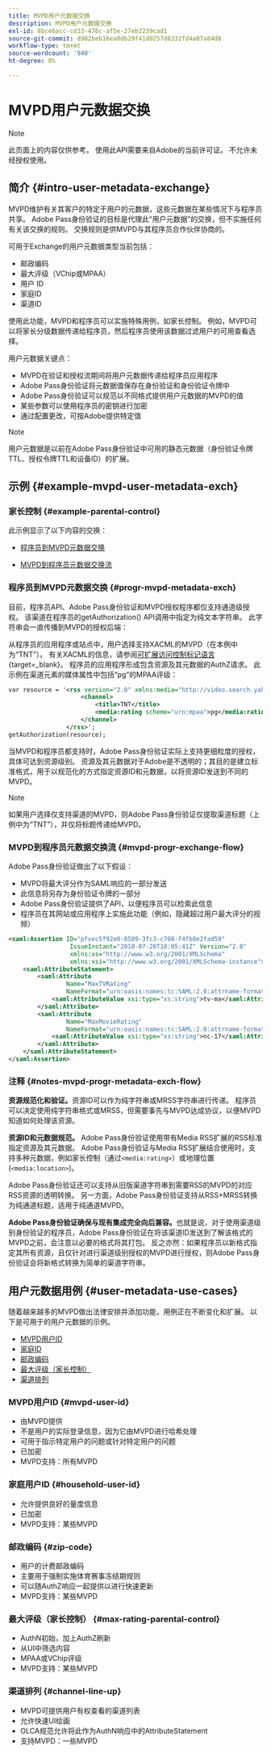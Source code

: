 ```yaml
---
title: MVPD用户元数据交换
description: MVPD用户元数据交换
exl-id: 8bce6acc-cd33-476c-af5e-27eb2239cad1
source-git-commit: d982beb16ea0db29f41d0257d8332fd4a07a84d8
workflow-type: tm+mt
source-wordcount: '940'
ht-degree: 0%

---
```


# MVPD用户元数据交换

>[!NOTE]
>
>此页面上的内容仅供参考。 使用此API需要来自Adobe的当前许可证。 不允许未经授权使用。

## 简介 {#intro-user-metadata-exchange}

MVPD维护有关其客户的特定于用户的元数据，这些元数据在某些情况下与程序员共享。 Adobe Pass身份验证的目标是代理此“用户元数据”的交换，但不实施任何有关该交换的规则。 交换规则是供MVPD与其程序员合作伙伴协商的。

可用于Exchange的用户元数据类型当前包括：

* 邮政编码
* 最大评级（VChip或MPAA）
* 用户 ID
* 家庭ID
* 渠道ID

使用此功能，MVPD和程序员可以实施特殊用例，如家长控制。 例如，MVPD可以将家长分级数据传递给程序员，然后程序员使用该数据过滤用户的可用查看选择。

用户元数据关键点：

* MVPD在验证和授权流期间将用户元数据传递给程序员应用程序
* Adobe Pass身份验证将元数据值保存在身份验证和身份验证令牌中
* Adobe Pass身份验证可以规范以不同格式提供用户元数据的MVPD的值
* 某些参数可以使用程序员的密钥进行加密
* 通过配置更改，可按Adobe提供特定值

>[!NOTE]
>
>用户元数据是以前在Adobe Pass身份验证中可用的静态元数据（身份验证令牌TTL、授权令牌TTL和设备ID）的扩展。

## 示例 {#example-mvpd-user-metadata-exch}

### 家长控制 {#example-parental-control}

此示例显示了以下内容的交换：

* [程序员到MVPD元数据交换](#progr-mvpd-metadata-exch)

* [MVPD到程序员元数据交换流](#mvpd-progr-exchange-flow)

### 程序员到MVPD元数据交换 {#progr-mvpd-metadata-exch}

目前，程序员API、Adobe Pass身份验证和MVPD授权程序都仅支持通道级授权。 该渠道在程序员的getAuthorization() API调用中指定为纯文本字符串。 此字符串会一直传播到MVPD的授权后端：

从程序员的应用程序或站点中，用户选择支持XACML的MVPD（在本例中为“TNT”）。 有关XACML的信息，请参阅[可扩展访问控制标记语言](https://en.wikipedia.org/wiki/XACML){target=_blank}。
程序员的应用程序形成包含资源及其元数据的AuthZ请求。  此示例在渠道元素的媒体属性中包括“pg”的MPAA评级：

```XML
var resource = '<rss version="2.0" xmlns:media="http://video.search.yahoo.com/mrss/">
                    <channel> 
                        <title>TNT</title> 
                        <media:rating scheme="urn:mpaa">pg</media:rating>
                    </channel>
                </rss>';
getAuthorization(resource);
```

当MVPD和程序员都支持时，Adobe Pass身份验证实际上支持更细粒度的授权，具体可达到资源级别。 资源及其元数据对于Adobe是不透明的；其目的是建立标准格式，用于以规范化的方式指定资源ID和元数据，以将资源ID发送到不同的MVPD。

>[!NOTE]
>
>如果用户选择仅支持渠道的MVPD，则Adobe Pass身份验证仅提取渠道标题（上例中为“TNT”），并仅将标题传递给MVPD。

### MVPD到程序员元数据交换流 {#mvpd-progr-exchange-flow}

Adobe Pass身份验证做出了以下假设：

* MVPD将最大评分作为SAML响应的一部分发送
* 此信息将另存为身份验证令牌的一部分
* Adobe Pass身份验证提供了API，以便程序员可以检索此信息
* 程序员在其网站或应用程序上实施此功能（例如，隐藏超过用户最大评分的视频）

```XML
<saml:Assertion ID="pfxec5f92e0-8589-3fc3-c708-f4fb8e2fad59"
                 IssueInstant="2010-07-20T10:05:41Z" Version="2.0"
                 xmlns:xs="http://www.w3.org/2001/XMLSchema"
                 xmlns:xsi="http://www.w3.org/2001/XMLSchema-instance">
    <saml:AttributeStatement>
        <saml:Attribute
                Name="MaxTVRating"
                NameFormat="urn:oasis:names:tc:SAML:2.0:attrname-format:basic">
            <saml:AttributeValue xsi:type="xs:string">tv-ma</saml:AttributeValue>
        </saml:Attribute>
        <saml:Attribute
                Name="MaxMovieRating"
                NameFormat="urn:oasis:names:tc:SAML:2.0:attrname-format:basic">
            <saml:AttributeValue xsi:type="xs:string">nc-17</saml:AttributeValue>
        </saml:Attribute>
    </saml:AttributeStatement>
</saml:Assertion>
```

### 注释 {#notes-mvpd-progr-metadata-exch-flow}

**资源规范化和验证。**&#x200B;资源ID可以作为纯字符串或MRSS字符串进行传递。 程序员可以决定使用纯字符串格式或MRSS，但需要事先与MVPD达成协议，以便MVPD知道如何处理该资源。

**资源ID和元数据规范。** Adobe Pass身份验证使用带有Media RSS扩展的RSS标准指定资源及其元数据。 Adobe Pass身份验证与Media RSS扩展结合使用时，支持多种元数据，例如家长控制（通过`<media:rating>`）或地理位置(`<media:location>`)。

Adobe Pass身份验证还可以支持从旧版渠道字符串到需要RSS的MVPD的对应RSS资源的透明转换。 另一方面，Adobe Pass身份验证支持从RSS+MRSS转换为纯通道标题，适用于纯通道MVPD。

**Adobe Pass身份验证确保与现有集成完全向后兼容。**&#x200B;也就是说，对于使用渠道级别身份验证的程序员，Adobe Pass身份验证在将该渠道ID发送到了解该格式的MVPD之前，会注意以必要的格式将其打包。 反之亦然：如果程序员以新格式指定其所有资源，且仅针对进行渠道级别授权的MVPD进行授权，则Adobe Pass身份验证会将新格式转换为简单的渠道字符串。

## 用户元数据用例 {#user-metadata-use-cases}

随着越来越多的MVPD做出法律安排并添加功能，用例正在不断变化和扩展。 以下是可用于的用户元数据的示例。

* [MVPD用户ID](#mvpd-user-id)
* [家庭ID](#household-user-id)
* [邮政编码](#zip-code)
* [最大评级（家长控制）](#max-rating-parental-control)
* [渠道排列](#channel-line-up)

### MVPD用户ID {#mvpd-user-id}

* 由MVPD提供
* 不是用户的实际登录信息，因为它由MVPD进行哈希处理
* 可用于指示特定用户的问题或针对特定用户的问题
* 已加密
* MVPD支持：所有MVPD

### 家庭用户ID {#household-user-id}

* 允许提供良好的量度信息
* 已加密
* MVPD支持：某些MVPD

### 邮政编码 {#zip-code}

* 用户的计费邮政编码
* 主要用于强制实施体育赛事冻结期规则
* 可以随AuthZ响应一起提供以进行快速更新
* MVPD支持：某些MVPD

### 最大评级（家长控制） {#max-rating-parental-control}

* AuthN初始，加上AuthZ刷新
* 从UI中筛选内容
* MPAA或VChip评级
* MVPD支持：某些MVPD

### 渠道排列 {#channel-line-up}

* MVPD可提供用户有权查看的渠道列表
* 允许快速UI绘画
* OLCA规范允许将此作为AuthN响应中的AttributeStatement
* 支持MVPD：一些MVPD

<!--
>[!RELATEDINFORMATION]
>
>* [Proxy MVPD Web Service](/help/authentication/proxy-mvpd-webserv.md)
>* [Content Metadata Exhange](/help/authentication/mvpd-content-metadata-exchange.md)
>* [OLCA AuthN / AuthZ Specification](https://www.cablelabs.com/specifications/CL-SP-AUTH1.0-I04-120621.pdf){target=_blank}
>* [User Metadata (Programmer Integration Guide)](/help/authentication/user-metadata-feature.md)
-->
